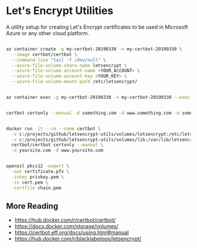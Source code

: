 # Let's Encrypt Utilities

A utility setup for creating Let's Encrypt certificates to be used in Microsoft Azure or any other cloud platform.

```bash

az container create -g my-certbot-20190330 -n my-certbot-20190330 \
  --image certbot/certbot \
  --command-line "tail -f /dev/null" \
  --azure-file-volume-share-name letsencrypt \
  --azure-file-volume-account-name <YOUR_ACCOUNT> \
  --azure-file-volume-account-key <YOUR_KEY> \
  --azure-file-volume-mount-path /etc/letsencrypt/


az container exec -g my-certbot-20190330 -n my-certbot-20190330 --exec-command sh


certbot certonly --manual -d something.com -d www.something.com -m somebody@something.com --no-eff-email --agree-tos --manual-public-ip-logging-ok --test-cert


docker run -it --rm --name certbot \
  -v c:/projects/github/letsencrypt-utils/volumes/letsencrypt:/etc/letsencrypt \
  -v c:/projects/github/letsencrypt-utils/volumes/lib:/var/lib/letsencrypt \
  certbot/certbot certonly --manual \
  -d yoursite.com -d www.yoursite.com


openssl pkcs12 -export \
  -out certificate.pfx \
  -inkey privkey.pem \
  -in cert.pem \
  -certfile chain.pem
```

## More Reading

* https://hub.docker.com/r/certbot/certbot/
* https://docs.docker.com/storage/volumes/
* https://certbot.eff.org/docs/using.html#manual
* https://hub.docker.com/r/blacklabelops/letsencrypt/